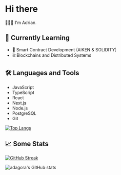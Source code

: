 # Hi there
👨🏾‍💻 I'm Adrian.

## 🌱 Currently Learning
- 📜 Smart Contract Development (AIKEN & SOLIDITY)
- ⛓️ Blockchains and Distributed Systems

## 🛠️ Languages and Tools
- JavaScript
- TypeScript
- React
- Next.js
- Node.js
- PostgreSQL
- Git

[![Top Langs](https://github-readme-stats.vercel.app/api/top-langs/?username=adagora&layout=compact&hide=jupyter%20Notebook&theme=dark)](https://github.com/anuraghazra/github-readme-stats)

## 📈 Some Stats
[![GitHub Streak](https://github-readme-streak-stats.herokuapp.com/?user=adagora&theme=dark)](https://git.io/streak-stats)

![adagora's GitHub stats](https://github-readme-stats.vercel.app/api?username=adagora&show_icons=true&theme=dark)
<!---
adagora/adagora is a ✨ special ✨ repository because its `README.md` (this file) appears on your GitHub profile.
You can click the Preview link to take a look at your changes.
--->
